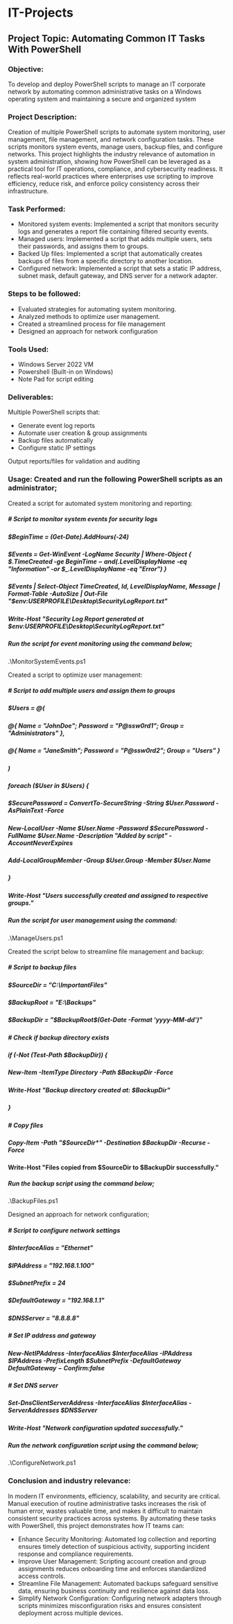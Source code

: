 # IT-Projects
## Project Topic: Automating Common IT Tasks With PowerShell
### Objective:
To develop and deploy PowerShell scripts to manage an IT corporate network by automating common administrative tasks on a Windows operating system and maintaining a secure and organized system
### Project Description:
Creation of multiple PowerShell scripts to automate system monitoring, user management, file management, and network configuration tasks. These scripts monitors system events, manage users, backup files, and configure networks. This project highlights the industry relevance of automation in system administration, showing how PowerShell can be leveraged as a practical tool for IT operations, compliance, and cybersecurity readiness. It reflects real-world practices where enterprises use scripting to improve efficiency, reduce risk, and enforce policy consistency across their infrastructure.
### Task Performed:
* Monitored system events: Implemented a script that monitors security logs and generates a report file containing filtered security events.
* Managed users: Implemented a script that adds multiple users, sets their passwords, and assigns them to groups.
* Backed Up files: Implemented a script that automatically creates backups of files from a specific directory to another location.
* Configured network: Implemented a script that sets a static IP address, subnet mask, default gateway, and DNS server for a network adapter.
### Steps to be followed:
* Evaluated strategies for automating system monitoring.
* Analyzed methods to optimize user management.
* Created a streamlined process for file management
* Designed an approach for network configuration
### Tools Used:
* Windows Server 2022 VM
* Powershell (Built-in on Windows)
* Note Pad for script editing
### Deliverables:
Multiple PowerShell scripts that:
* Generate event log reports
* Automate user creation & group assignments
* Backup files automatically
* Configure static IP settings

Output reports/files for validation and auditing

### Usage: Created and run the following PowerShell scripts as an administrator;
Created a script for automated system monitoring and reporting:
##### # Script to monitor system events for security logs
##### $BeginTime = (Get-Date).AddHours(-24)
##### $Events = Get-WinEvent -LogName Security | Where-Object { $_.TimeCreated -ge $BeginTime -and ($_.LevelDisplayName -eq "Information" -or $_.LevelDisplayName -eq "Error") }
##### $Events | Select-Object TimeCreated, Id, LevelDisplayName, Message | Format-Table -AutoSize | Out-File "$env:USERPROFILE\Desktop\SecurityLogReport.txt"
##### Write-Host "Security Log Report generated at $env:USERPROFILE\Desktop\SecurityLogReport.txt"

##### Run the script for event monitoring using the command below;
.\MonitorSystemEvents.ps1

Created a script to optimize user management:
##### # Script to add multiple users and assign them to groups
##### $Users = @(
##### @{ Name = "JohnDoe"; Password = "P@ssw0rd1"; Group = "Administrators" },
##### @{ Name = "JaneSmith"; Password = "P@ssw0rd2"; Group = "Users" }
##### )
##### foreach ($User in $Users) {
##### $SecurePassword = ConvertTo-SecureString -String $User.Password -AsPlainText -Force
##### New-LocalUser -Name $User.Name -Password $SecurePassword -FullName $User.Name -Description "Added by script" -AccountNeverExpires
##### Add-LocalGroupMember -Group $User.Group -Member $User.Name
##### }
##### Write-Host "Users successfully created and assigned to respective groups."

##### Run the script for user management using the command:
 .\ManageUsers.ps1

Created the script below to streamline file management and backup:
##### # Script to backup files
##### $SourceDir = "C:\ImportantFiles"
##### $BackupRoot = "E:\Backups"
##### $BackupDir = "$BackupRoot\$(Get-Date -Format 'yyyy-MM-dd')"
##### # Check if backup directory exists
##### if (-Not (Test-Path $BackupDir)) {
##### New-Item -ItemType Directory -Path $BackupDir -Force
##### Write-Host "Backup directory created at: $BackupDir"
##### }
##### # Copy files
##### Copy-Item -Path "$SourceDir\*" -Destination $BackupDir -Recurse -Force
#### Write-Host "Files copied from $SourceDir to $BackupDir successfully."

##### Run the backup script using the command below;
.\BackupFiles.ps1

Designed an approach for network configuration;
##### # Script to configure network settings
##### $InterfaceAlias = "Ethernet"
##### $IPAddress = "192.168.1.100"
##### $SubnetPrefix = 24
##### $DefaultGateway = "192.168.1.1"
##### $DNSServer = "8.8.8.8"
##### # Set IP address and gateway
##### New-NetIPAddress -InterfaceAlias $InterfaceAlias -IPAddress $IPAddress -PrefixLength $SubnetPrefix -DefaultGateway $DefaultGateway -Confirm:$false
##### # Set DNS server
##### Set-DnsClientServerAddress -InterfaceAlias $InterfaceAlias -ServerAddresses $DNSServer
##### Write-Host "Network configuration updated successfully."

##### Run the network configuration script using the command below;
.\ConfigureNetwork.ps1

### Conclusion and industry relevance:
In modern IT environments, efficiency, scalability, and security are critical. Manual execution of routine administrative tasks increases the risk of human error, wastes valuable time, and makes it difficult to maintain consistent security practices across systems. By automating these tasks with PowerShell, this project demonstrates how IT teams can:
* Enhance Security Monitoring: Automated log collection and reporting ensures timely detection of suspicious activity, supporting incident response and compliance requirements.
* Improve User Management: Scripting account creation and group assignments reduces onboarding time and enforces standardized access controls.
* Streamline File Management: Automated backups safeguard sensitive data, ensuring business continuity and resilience against data loss.
* Simplify Network Configuration: Configuring network adapters through scripts minimizes misconfiguration risks and ensures consistent deployment across multiple devices.
  









